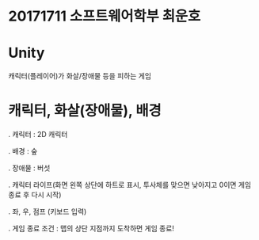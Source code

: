 # 20171711 소프트웨어학부 최운호

# Unity
캐릭터(플레이어)가 화살/장애물 등을 피하는 게임

# 캐릭터, 화살(장애물), 배경

. 캐릭터 : 2D 캐릭터 

. 배경 : 숲

. 장애물 : 버섯

. 캐릭터 라이프(화면 왼쪽 상단에 하트로 표시, 투사체를 맞으면 낮아지고 0이면 게임 종료 후 다시 시작)

. 좌, 우, 점프 (키보드 입력)

. 게임 종료 조건 : 맵의 상단 지점까지 도착하면 게임 종료!


